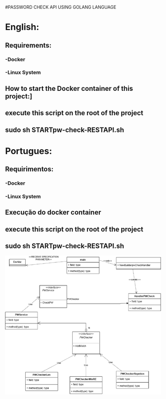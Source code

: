 #PASSWORD CHECK API USING GOLANG LANGUAGE

# English:
## Requirements:
### -Docker
### -Linux System

## How to start the Docker container of this project:]
## execute this script on the root of the project
## sudo sh STARTpw-check-RESTAPI.sh




# Portugues:
## Requirimentos:
### -Docker
### -Linux System

## Execução do docker container
## execute this script on the root of the project
## sudo sh STARTpw-check-RESTAPI.sh

![UML class Diagram](/readme-assets/UMCLASSDIAGRAM.png)